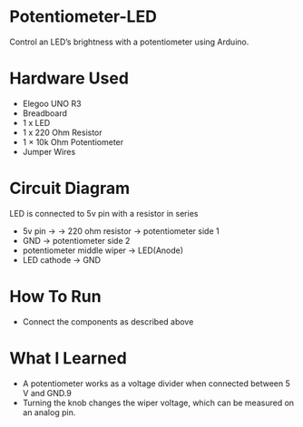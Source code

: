 # Potentiometer-LED
Control an LED’s brightness with a potentiometer using Arduino.

# Hardware Used
- Elegoo UNO R3
- Breadboard
- 1 x LED
- 1 x 220 Ohm Resistor
- 1 × 10k Ohm Potentiometer 
- Jumper Wires

# Circuit Diagram
LED is connected to 5v pin with a resistor in series
-  5v pin ->  -> 220 ohm resistor -> potentiometer side 1 
- GND -> potentiometer side 2
- potentiometer middle wiper -> LED(Anode)
- LED cathode -> GND

# How To Run
- Connect the components as described above

# What I Learned
- A potentiometer works as a voltage divider when connected between 5 V and GND.9
- Turning the knob changes the wiper voltage, which can be measured on an analog pin.
